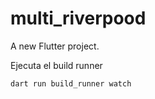 # multi_riverpood

A new Flutter project.

Ejecuta el build runner
```
dart run build_runner watch
```